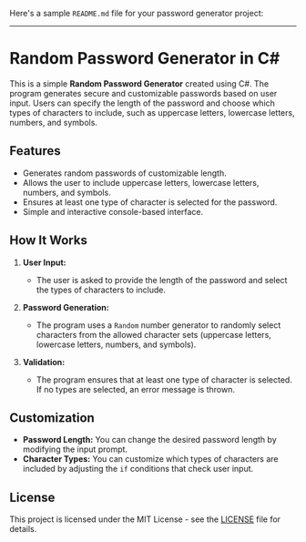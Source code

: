 Here's a sample `README.md` file for your password generator project:

---

# Random Password Generator in C#

This is a simple **Random Password Generator** created using C#. The program generates secure and customizable passwords based on user input. Users can specify the length of the password and choose which types of characters to include, such as uppercase letters, lowercase letters, numbers, and symbols.

## Features

- Generates random passwords of customizable length.
- Allows the user to include uppercase letters, lowercase letters, numbers, and symbols.
- Ensures at least one type of character is selected for the password.
- Simple and interactive console-based interface.

## How It Works

1. **User Input:**

   - The user is asked to provide the length of the password and select the types of characters to include.

2. **Password Generation:**

   - The program uses a `Random` number generator to randomly select characters from the allowed character sets (uppercase letters, lowercase letters, numbers, and symbols).

3. **Validation:**
   - The program ensures that at least one type of character is selected. If no types are selected, an error message is thrown.

## Customization

- **Password Length:** You can change the desired password length by modifying the input prompt.
- **Character Types:** You can customize which types of characters are included by adjusting the `if` conditions that check user input.

## License

This project is licensed under the MIT License - see the [LICENSE](LICENSE) file for details.

